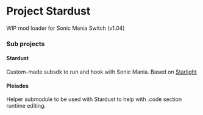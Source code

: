 # Project Stardust
WIP mod loader for Sonic Mania Switch (v1.04)

### Sub projects
#### Stardust
Custom-made subsdk to run and hook with Sonic Mania. Based on [Starlight](https://github.com/shadowninja108/Starlight)
#### Pleiades
Helper submodule to be used with Stardust to help with .code section runtime editing.
